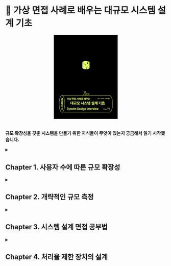 # 📖 가상 면접 사례로 배우는 대규모 시스템 설계 기초

<div align = "center">
   <a href="https://www.yes24.com/Product/Goods/102819435">
<img src="https://raw.githubusercontent.com/buinq/imageServer/main/img/XL" alt="가상 면접 사례로 배우는 대규모 시스템 설계 기초 - 예스24" style="width:200px;" />
  </a>
</div>

<br>

**규모 확장성을 갖춘 시스템을 만들기 위한 지식들이 무엇이 있는지 궁금해서 읽기 시작했습니다.**


<details>

<summary><h2> Chapter 1. 사용자 수에 따른 규모 확장성 </h2></summary>

### 📌 어떤 데이터 베이스를 사용할 것인가? (NoSQL vs RDBMS)
   
   <br>

  관계형 데이터베이스는 자료를 테이블과 열, 칼럼으로 표현한다. SQL을 이용해 테이블에 있는 데이터를 그 관계에 따라 조인하여 합칠 수 있다. 
  
  40년 이상 시장에서 잘 사용되어 온 시스템이고 **정형화된 스키마에 따라 구조화되어 저장되기 때문에, 데이터의 일관성과 무결성을 보장할 수 있다.**
  
  그 외, **DB에서 제공하는 무결성 유지를 위한 기능이나 보안, 확장 기능이 있기 때문에 사용한다.**
  
  <br>
  
  NoSQL은 대량의 데이터를 처리하는데 특화되어 있기 때문에 다루려는 **데이터가 비정형이거나 아주 많은 양의 데이터를 저장할 필요가 있을 때** 사용하면 좋다.
  
  <br>
  
### 📌 웹 서버 · DB 서버의 다중화 필요성과 로드밸런서의 역할
   
   <br>

  서버의 분산이 필요한 이유는 다음과 같다.
  
  1. 한 서버에 트래픽이 몰리면, 사용할 수 있는 **자원은 한정되어 있고 여러개의 요청을 처리하기 위해 자원을 분배하게 되어 병목현상이 생기고 응답속도가 느려질 수 있다.**
  
  2. 시스템에 문제가 생겨 서버가 다운되는 경우, **데이터를 잃거나 사용자가 서비스를 사용하지 못하는 상황이 발생**할 수 있다.
   
   <br>
   
   데이터베이스의 경우, 여러개의 데이터베이스 서버를 구축하고 샤딩을 하는 방법으로 스케일 아웃을 할 수 있다.  
   
   샤딩이란, 같은 스키마를 쓰지만 샤드에 보관되는 데이터 사이에는 중복이 없고 파티션 키를 통해서 어떤 데이터를 어떤 데이터베이스에 넣을지 결정하고 분배하는 것이다.
   
   
  
  <br>

  로드밸런서는 웹 서버에게 트래픽 부하를 분산하는 역할을 한다. 
  
  사용자는 로드밸런서의 공개 IP 주소로 접속한다. 그리고 웹 서버 간 통신은 보안을 위해 같은 네트워크에 속한 서버 사이의 통신에만 쓰일 수 있는 사설 IP 주소를 사용한다.
  
   <br>

### 📌 캐시를 사용하는 이유

<br>

캐시 계층을 두면 데이터베이스보다 훨씬 빨라서 성능이 개선될 뿐 아니라 데이터베이스의 부하를 줄일 수 있다.

<br>

- DB에 있는 데이터가 갱신은 자주 일어나지 않지만 **참조(조회)는 빈번하게 일어날 때**

- 캐시는 데이터를 휘발성 메모리에 두므로, **영속적으로 보관할 필요가 있는 데이터를 두는 것을 바람직하지 못하다.**

- **캐시 정책을 잘 세워야한다.** 캐시 만료 기한이 너무 짧으면, 데이터베이스를 너무 자주 읽게 된다. 캐시 만료 기간이 너무 길다면, DB의 데이터와 차이가 날 수 있다.

- 저장소의 **원본을 갱신하는 연산과 캐시를 갱신하는 연산이 단일 트랜잭션으로 처리**되어야 일관성을 유지할 수 있다.

- 캐시 서버도 1개만 사용하는 경우, 시스템 장애를 대처하지 못할 수 있다.

- 캐시 데이터 방출 정책은 무엇인가

  > - LRU (Least Recently Used) : 마지막으로 사용된 시점이 가장 오래된 데이터를 내보냄
  > - LFU (Leat Frequently Used) : 사용된 빈도가 가장 낮은 데이터를 내보냄
  > - FIFO (First In First Out) : 가장 먼저 캐시에 들어온 데이터를 가장 먼저 내보냄

<br>

### 📌 무상태(Stateless) 아키텍쳐의 필요성

<br>
사용자로부터의 HTTP 요청은 어떤 웹 서버로도 전달될 수 있다. 

웹 서버는 상태 정보가 **필요할 경우 공유 저장소로부터** 데이터를 가져온다.

따라서, 상태 정보는 **웹 서버로부터 물리적으로 분리**되어 있다.

<br>

웹 서버가 다중화되어있을때, 상태를 유지하는 경우 사용자는 본인의 세션 정보를 알고 있는 서버에만 요청을 해야한다.

혹은 서버 간 세션을 공유하도록 해야하는데, 서버에 부담을 줄 수 있다.


  
</details>



<details>

<summary><h2> Chapter 2. 개략적인 규모 측정 </h2></summary>

### 📌 QPS(Query Per Second) 를 측정해보자
   
   <br>



```
가정
- 월간 사용자는 3억명이다.
- 50%의 사용자가 트위터를 매일 사용한다.
- 평균적으로 각 사용자는 매일 2건의 트윗을 올린다.
- 미디어를 포함하는 트윗은 10% 정도다.
- 데이터는 5년간 보관된다.
```

QPS(Query Per Second)는 초당 발생하는 쿼리 수를 나타낸다.

먼저 월간 사용자가 3억명이고, 50%가 매일 트위터를 사용하므로

하루에 1.5억명 정도가 트위터를 사용한다.

<br>

그리고 평균 매일 2건의 트윗을 올리므로 매일 약 3억개의 트윗이 올라온다.

이를 초 단위로 바꾸어주면, 3억/(24시간) = 3억/(24*3600)초 = 약 3500 QPS이 나온다.

최대 QPS 는 2를 곱한 7000 QPS이다.

<br>

대략적인 저장소 용량을 구해보면, 미디어를 포함하는 트윗은 10%이고 미디어를 포함한 트윗이 약 1MB 정도라고 가정해보자.

하루에 약 3억개의 트윗이 올라오므로, 미디어를 포함하는 트윗은 3000만개일 것이다.

트윗 하나당 1MB 이면, 3000만을 곱하면 30TB가 될 것이다.

따라서, 하루에 사용되는 저장소의 용량은 30TB일 것이고, 5년간 보관하기 위한 저장소의 크기는 30TB * 5 * 365 = 약 55PB(페타바이트) 가 된다. 

<br>
  

  
</details>




<details>

<summary><h2> Chapter 3. 시스템 설계 면접 공부법 </h2></summary>

#### 1단계 문제 이해 및 설계 범위 확정

시스템 설계 면접을 볼 때는 생각 없이 바로 답을 내서는 좋은 점수를 받기 어렵다.

**요구사항을 완전히 이해하지 않고 답을 내놓는 행위는 아주 엄청난 부정적 신호다.**

깊이 생각하고 질문하여 요구사항과 가정들을 분명히 해야한다.

<br>

엔지니어가 가져야 할 가장 중요한 기술 중 하나는 **💡 올바른 질문을 하는 것 · 적절한 가정을 하는 것 · 필요한 정보를 모으는 것**이다.

<br>

#### 2단계 개략적인 설계안 제시 및 동의 구하기

설계안에 대한 의견을 면접관에게 구해 협력하는 것이 좋다.

그리고, 핵심 컴포넌트를 포함하는 다디어그램을 그리면 효과적이다. (클라이언트, API, 웹 서버, 데이터 저장소 등)

물론, 최초 설계안이 제약사항들을 만족하는지 확인해야한다.

<br>

#### 3단계 상세 설계

시스템 설계 능력과 관련 없는 내용(순위를 매기는 EdgeRank 알고리즘 이라던지)에 포커싱하지 말고

면접관과 대화를 통해 어떤 부분에 대해 깊이 설명해야할지 알아내어 설명하는 것이 좋다.

<br>

#### 4단계 마무리

면접관이 던지는 몇 가지 후속 질문에 답하고, 개선할 부분이 없다는 식으로 대답을 하지 않는다.

비판적 사고 능력을 보여줘야 하고 개선할 점은 언제나 있기 마련이기 때문이다.

어떤 부분에서 오류가 발생할 수 있는지, 모니터링이나 로그 혹은 배포는 어떻게 할 것인지 등에 대한 이야기를 하면 바람직하다.





</details>



<details>

<summary><h2> Chapter 4. 처리율 제한 장치의 설계 </h2></summary>

  

네트워크 시스템에서 처리율 제한 장치(rate limiter)는 클라이언트 또는 서비스가 보내는 트래픽의 처리율을 제어하기 위한 장치다.

예로, API 요청 횟수가 제한 장치에 정의된 임계치를 넘어서면 추가로 도달한 모든 호출은 처리가 중단된다.

<br>

실제로 트위터는 3시간에 300개의 트윗만 올릴 수 있도록 제한하고 있는데, 이러한 것이 처리율 제한 장치의 사례라고 할 수 있다.



1️⃣ **토큰 버킷 알고리즘**

토큰 버킷은 지정된 용량을 갖는 컨테이너다. 이 버킷에는 사전 설정된 양의 토큰이 주기적으로 채워진다.

토큰이 꽉 찬 버킷에는 더 이상의 토큰은 추가되지 않는다.

<br>

버킷에는 토큰을 매초마다 일정한 수량만큼 채워지고

요청이 들어오면 요청 하나 당 토큰과 쌍을 지어 처리한다.

만약, 토큰이 없다면 요청은 버려진다.

<br>

즉,  💡버킷에 담을 수 있는 토큰의 최대 개수와 초당 몇 개의 토큰이 버킷에 공급되는가가 중요하다.

버킷은 통상적으로 API 엔드포인트 마다 별도로 갖고, IP 주소별로 제한을 적용한다면, IP 주소마다 버킷을 할당한다.

시스템 전체적으로 제한하고 싶다면 하나의 버킷을 공유하도록 해야할 것이다.

<br>

2️⃣ **누출 버킷 알고리즘**

토큰 버킷 알고리즘과 유사한데, 요청을 처리하는 과정에서 추가된 부분이 있다.

누출 버킷 알고리즘은 요청이 도착하면 큐에 추가하고, 큐가 가득 차있는 경우는 요청을 무시한다.

그리고 지정된 시간마다 큐에서 요청을 처리한다.

고정된 처리율을 유지할 수 있어 안정적인 출력을 할 수 있다는 장점이 있다.





</details>